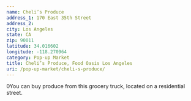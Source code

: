 ```yaml
---
name: Cheli’s Produce
address_1: 170 East 35th Street
address_2: 
city: Los Angeles
state: CA
zip: 90011
latitude: 34.016602
longitude: -118.270964
category: Pop-up Market
title: Cheli’s Produce, Food Oasis Los Angeles
uri: /pop-up-market/cheli-s-produce/
---
```

0You can buy produce from this grocery truck, located on a residential street.
